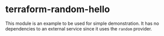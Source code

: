 # terraform-random-hello

This module is an example to be used for simple demonstration.
It has no dependencies to an external service since it uses
the `random` provider.